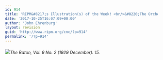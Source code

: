 ```yaml
---
id: 914
title: 'RIPM&#8217;s Illustration(s) of the Week! <br/>&#8220;The Orchestra Player&#8217;s Idea of a Modern Score&#8221; A battleground&#8230;with cavalry, cannons, bombs, and bullets.'
date: '2017-10-25T16:07:09+00:00'
author: 'John Ehrenburg'
layout: revision
guid: 'http://www.ripm.org/cnc/?p=914'
permalink: '/?p=914'
---
```


###### ![](http://www.ripm.org/cnc/wp-content/uploads/2017/10/3-graphic-score.jpg)*The Baton*, Vol. 9 No. 2 (1929 December): 15.